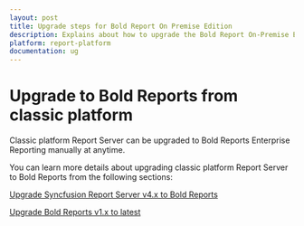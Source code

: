 ```yaml
---
layout: post
title: Upgrade steps for Bold Report On Premise Edition
description: Explains about how to upgrade the Bold Report On-Premise Edition version from 1.x to the latest versions.
platform: report-platform
documentation: ug
---
```


# Upgrade to Bold Reports from classic platform

Classic platform Report Server can be upgraded to Bold Reports Enterprise Reporting manually at anytime.

You can learn more details about upgrading classic platform Report Server to Bold Reports from the following sections:

[Upgrade Syncfusion Report Server v4.x to Bold Reports](./../../administrator-guide/upgrade/on-premises/upgrade-from-classic-platform/data-migration/)

[Upgrade Bold Reports v1.x to latest](./../../administrator-guide/upgrade/on-premises/upgrade-from-classic-platform/upgrade-bold-reports-from-v1.x-to-latest/)